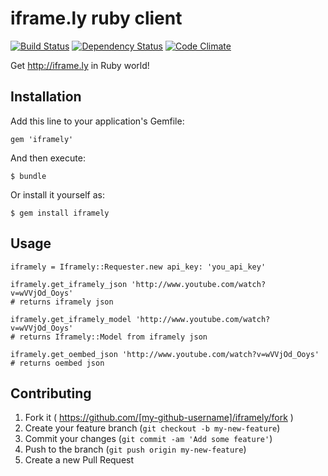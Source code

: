 # iframe.ly ruby client
[![Build Status](https://travis-ci.org/BrandyMint/iframely.svg?branch=master)](https://travis-ci.org/BrandyMint/iframely)
[![Dependency Status](https://gemnasium.com/BrandyMint/iframely.svg)](https://gemnasium.com/BrandyMint/iframely) [![Code Climate](https://codeclimate.com/github/BrandyMint/iframely.png)](https://codeclimate.com/github/BrandyMint/iframely)


Get http://iframe.ly in Ruby world!

## Installation

Add this line to your application's Gemfile:

    gem 'iframely'

And then execute:

    $ bundle

Or install it yourself as:

    $ gem install iframely

## Usage


    iframely = Iframely::Requester.new api_key: 'you_api_key'

    iframely.get_iframely_json 'http://www.youtube.com/watch?v=wVVjOd_Ooys'
    # returns iframely json
    
    iframely.get_iframely_model 'http://www.youtube.com/watch?v=wVVjOd_Ooys'
    # returns Iframely::Model from iframely json

    iframely.get_oembed_json 'http://www.youtube.com/watch?v=wVVjOd_Ooys'
    # returns oembed json


## Contributing

1. Fork it ( https://github.com/[my-github-username]/iframely/fork )
2. Create your feature branch (`git checkout -b my-new-feature`)
3. Commit your changes (`git commit -am 'Add some feature'`)
4. Push to the branch (`git push origin my-new-feature`)
5. Create a new Pull Request
